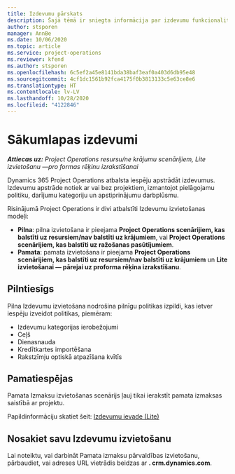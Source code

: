 ```yaml
---
title: Izdevumu pārskats
description: Šajā tēmā ir sniegta informācija par izdevumu funkcionalitāti risinājumā Project Operations.
author: stsporen
manager: AnnBe
ms.date: 10/06/2020
ms.topic: article
ms.service: project-operations
ms.reviewer: kfend
ms.author: stsporen
ms.openlocfilehash: 6c5ef2a45e8141bda38baf3eaf0a403d6db95e48
ms.sourcegitcommit: 4cf1dc1561b92fca4175f0b3813133c5e63ce8e6
ms.translationtype: HT
ms.contentlocale: lv-LV
ms.lasthandoff: 10/28/2020
ms.locfileid: "4122846"
---
```

# <a name="expense-home-page"></a>Sākumlapas izdevumi

_**Attiecas uz:** Project Operations resursu/ne krājumu scenārijiem, Lite izvietošanu —pro formas rēķinu izrakstīšanai_


Dynamics 365 Project Operations atbalsta iespēju apstrādāt izdevumus. Izdevumu apstrāde notiek ar vai bez projektiem, izmantojot pielāgojamu politiku, darījumu kategoriju un apstiprinājumu darbplūsmu.

Risinājumā Project Operations ir divi atbalstīti Izdevumu izvietošanas modeļi: 

- **Pilna**: pilna izvietošana ir pieejama **Project Operations scenārijiem, kas balstīti uz resursiem/nav balstīti uz krājumiem**, vai **Project Operations scenārijiem, kas balstīti uz ražošanas pasūtījumiem**.
- **Pamata**: pamata izvietošana ir pieejama **Project Operations scenārijiem, kas balstīti uz resursiem/nav balstīti uz krājumiem** un **Lite izvietošanai — pārejai uz proforma rēķina izrakstīšanu**.

## <a name="full"></a>Pilntiesīgs 
Pilna Izdevumu izvietošana nodrošina pilnīgu politikas izpildi, kas ietver iespēju izveidot politikas, piemēram:

  - Izdevumu kategorijas ierobežojumi
  - Ceļš
  - Dienasnauda
  - Kredītkartes importēšana
  - Rakstzīmju optiskā atpazīšana kvītīs

## <a name="basic"></a>Pamatiespējas 
Pamata Izmaksu izvietošanas scenārijs ļauj tikai ierakstīt pamata izmaksas saistībā ar projektu. 

Papildinformāciju skatiet šeit: [Izdevumu ievade (Lite)](basic-expense.md)

## <a name="determine-your-expense-deployment"></a>Nosakiet savu Izdevumu izvietošanu
Lai noteiktu, vai darbināt Pamata izmaksu pārvaldības izvietošanu, pārbaudiet, vai adreses URL vietrādis beidzas ar **. crm.dynamics.com**. 

